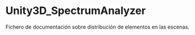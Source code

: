 # Unity3D_SpectrumAnalyzer
Fichero de documentación sobre distribución de elementos en las escenas.
